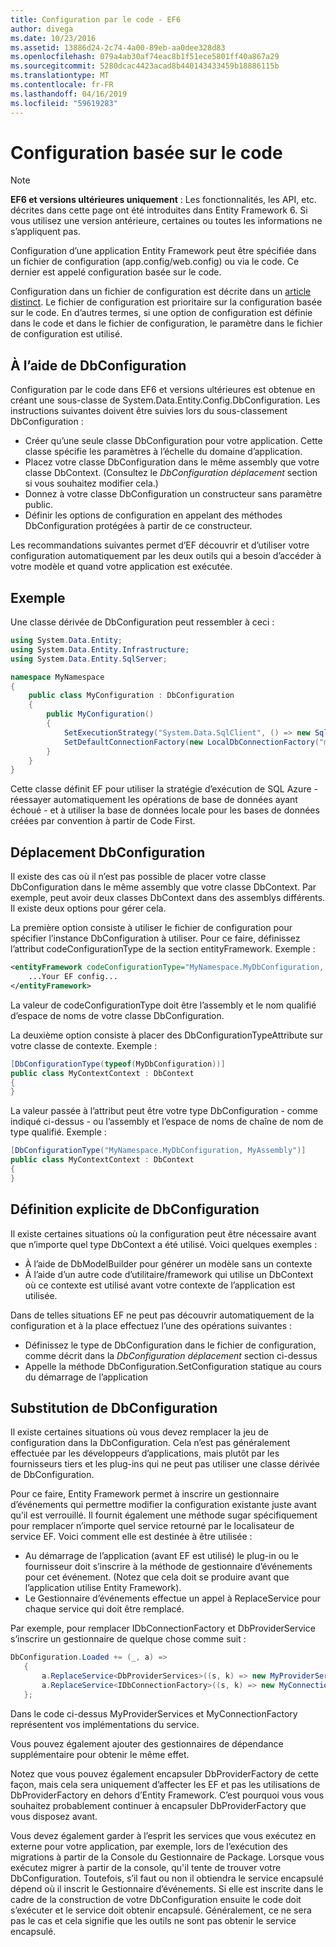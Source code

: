 ```yaml
---
title: Configuration par le code - EF6
author: divega
ms.date: 10/23/2016
ms.assetid: 13886d24-2c74-4a00-89eb-aa0dee328d83
ms.openlocfilehash: 079a4ab30af74eac8b1f51ece5801ff40a867a29
ms.sourcegitcommit: 5280dcac4423acad8b440143433459b18886115b
ms.translationtype: MT
ms.contentlocale: fr-FR
ms.lasthandoff: 04/16/2019
ms.locfileid: "59619283"
---
```

# <a name="code-based-configuration"></a>Configuration basée sur le code
> [!NOTE]
> **EF6 et versions ultérieures uniquement** : Les fonctionnalités, les API, etc. décrites dans cette page ont été introduites dans Entity Framework 6. Si vous utilisez une version antérieure, certaines ou toutes les informations ne s’appliquent pas.  

Configuration d’une application Entity Framework peut être spécifiée dans un fichier de configuration (app.config/web.config) ou via le code. Ce dernier est appelé configuration basée sur le code.  

Configuration dans un fichier de configuration est décrite dans un [article distinct](config-file.md). Le fichier de configuration est prioritaire sur la configuration basée sur le code. En d’autres termes, si une option de configuration est définie dans le code et dans le fichier de configuration, le paramètre dans le fichier de configuration est utilisé.  

## <a name="using-dbconfiguration"></a>À l’aide de DbConfiguration  

Configuration par le code dans EF6 et versions ultérieures est obtenue en créant une sous-classe de System.Data.Entity.Config.DbConfiguration. Les instructions suivantes doivent être suivies lors du sous-classement DbConfiguration :  

- Créer qu’une seule classe DbConfiguration pour votre application. Cette classe spécifie les paramètres à l’échelle du domaine d’application.  
- Placez votre classe DbConfiguration dans le même assembly que votre classe DbContext. (Consultez le *DbConfiguration déplacement* section si vous souhaitez modifier cela.)  
- Donnez à votre classe DbConfiguration un constructeur sans paramètre public.  
- Définir les options de configuration en appelant des méthodes DbConfiguration protégées à partir de ce constructeur.  

Les recommandations suivantes permet d’EF découvrir et d’utiliser votre configuration automatiquement par les deux outils qui a besoin d’accéder à votre modèle et quand votre application est exécutée.  

## <a name="example"></a>Exemple  

Une classe dérivée de DbConfiguration peut ressembler à ceci :  

``` csharp
using System.Data.Entity;
using System.Data.Entity.Infrastructure;
using System.Data.Entity.SqlServer;

namespace MyNamespace
{
    public class MyConfiguration : DbConfiguration
    {
        public MyConfiguration()
        {
            SetExecutionStrategy("System.Data.SqlClient", () => new SqlAzureExecutionStrategy());
            SetDefaultConnectionFactory(new LocalDbConnectionFactory("mssqllocaldb"));
        }
    }
}
```  

Cette classe définit EF pour utiliser la stratégie d’exécution de SQL Azure - réessayer automatiquement les opérations de base de données ayant échoué - et à utiliser la base de données locale pour les bases de données créées par convention à partir de Code First.  

## <a name="moving-dbconfiguration"></a>Déplacement DbConfiguration  

Il existe des cas où il n’est pas possible de placer votre classe DbConfiguration dans le même assembly que votre classe DbContext. Par exemple, peut avoir deux classes DbContext dans des assemblys différents. Il existe deux options pour gérer cela.  

La première option consiste à utiliser le fichier de configuration pour spécifier l’instance DbConfiguration à utiliser. Pour ce faire, définissez l’attribut codeConfigurationType de la section entityFramework. Exemple :  

``` xml
<entityFramework codeConfigurationType="MyNamespace.MyDbConfiguration, MyAssembly">
    ...Your EF config...
</entityFramework>
```  

La valeur de codeConfigurationType doit être l’assembly et le nom qualifié d’espace de noms de votre classe DbConfiguration.  

La deuxième option consiste à placer des DbConfigurationTypeAttribute sur votre classe de contexte. Exemple :  

``` csharp  
[DbConfigurationType(typeof(MyDbConfiguration))]
public class MyContextContext : DbContext
{
}
```  

La valeur passée à l’attribut peut être votre type DbConfiguration - comme indiqué ci-dessus - ou l’assembly et l’espace de noms de chaîne de nom de type qualifié. Exemple :  

``` csharp
[DbConfigurationType("MyNamespace.MyDbConfiguration, MyAssembly")]
public class MyContextContext : DbContext
{
}
```  

## <a name="setting-dbconfiguration-explicitly"></a>Définition explicite de DbConfiguration  

Il existe certaines situations où la configuration peut être nécessaire avant que n’importe quel type DbContext a été utilisé. Voici quelques exemples :  

- À l’aide de DbModelBuilder pour générer un modèle sans un contexte  
- À l’aide d’un autre code d’utilitaire/framework qui utilise un DbContext où ce contexte est utilisé avant votre contexte de l’application est utilisée.  

Dans de telles situations EF ne peut pas découvrir automatiquement de la configuration et à la place effectuez l’une des opérations suivantes :  

- Définissez le type de DbConfiguration dans le fichier de configuration, comme décrit dans la *DbConfiguration déplacement* section ci-dessus
- Appelle la méthode DbConfiguration.SetConfiguration statique au cours du démarrage de l’application  

## <a name="overriding-dbconfiguration"></a>Substitution de DbConfiguration  

Il existe certaines situations où vous devez remplacer la jeu de configuration dans la DbConfiguration. Cela n’est pas généralement effectuée par les développeurs d’applications, mais plutôt par les fournisseurs tiers et les plug-ins qui ne peut pas utiliser une classe dérivée de DbConfiguration.  

Pour ce faire, Entity Framework permet à inscrire un gestionnaire d’événements qui permettre modifier la configuration existante juste avant qu’il est verrouillé.  Il fournit également une méthode sugar spécifiquement pour remplacer n’importe quel service retourné par le localisateur de service EF. Voici comment elle est destinée à être utilisée :  

- Au démarrage de l’application (avant EF est utilisé) le plug-in ou le fournisseur doit s’inscrire à la méthode de gestionnaire d’événements pour cet événement. (Notez que cela doit se produire avant que l’application utilise Entity Framework).  
- Le Gestionnaire d’événements effectue un appel à ReplaceService pour chaque service qui doit être remplacé.  

Par exemple, pour remplacer IDbConnectionFactory et DbProviderService s’inscrire un gestionnaire de quelque chose comme suit :  

``` csharp
DbConfiguration.Loaded += (_, a) =>
   {
       a.ReplaceService<DbProviderServices>((s, k) => new MyProviderServices(s));
       a.ReplaceService<IDbConnectionFactory>((s, k) => new MyConnectionFactory(s));
   };
```  

Dans le code ci-dessus MyProviderServices et MyConnectionFactory représentent vos implémentations du service.  

Vous pouvez également ajouter des gestionnaires de dépendance supplémentaire pour obtenir le même effet.  

Notez que vous pouvez également encapsuler DbProviderFactory de cette façon, mais cela sera uniquement d’affecter les EF et pas les utilisations de DbProviderFactory en dehors d’Entity Framework. C’est pourquoi vous vous souhaitez probablement continuer à encapsuler DbProviderFactory que vous disposez avant.  

Vous devez également garder à l’esprit les services que vous exécutez en externe pour votre application, par exemple, lors de l’exécution des migrations à partir de la Console du Gestionnaire de Package. Lorsque vous exécutez migrer à partir de la console, qu'il tente de trouver votre DbConfiguration. Toutefois, s’il faut ou non il obtiendra le service encapsulé dépend où il inscrit le Gestionnaire d’événements. Si elle est inscrite dans le cadre de la construction de votre DbConfiguration ensuite le code doit s’exécuter et le service doit obtenir encapsulé. Généralement, ce ne sera pas le cas et cela signifie que les outils ne sont pas obtenir le service encapsulé.  
